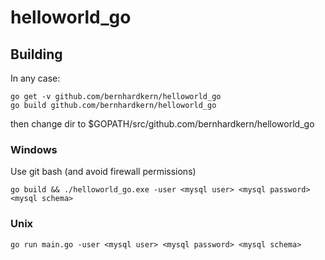 # helloworld_go

## Building
In any case:
```
go get -v github.com/bernhardkern/helloworld_go
go build github.com/bernhardkern/helloworld_go
```
then change dir to $GOPATH/src/github.com/bernhardkern/helloworld_go
### Windows
Use git bash (and avoid firewall permissions)

```
go build && ./helloworld_go.exe -user <mysql user> <mysql password> <mysql schema>
```
### Unix
```
go run main.go -user <mysql user> <mysql password> <mysql schema>
```
